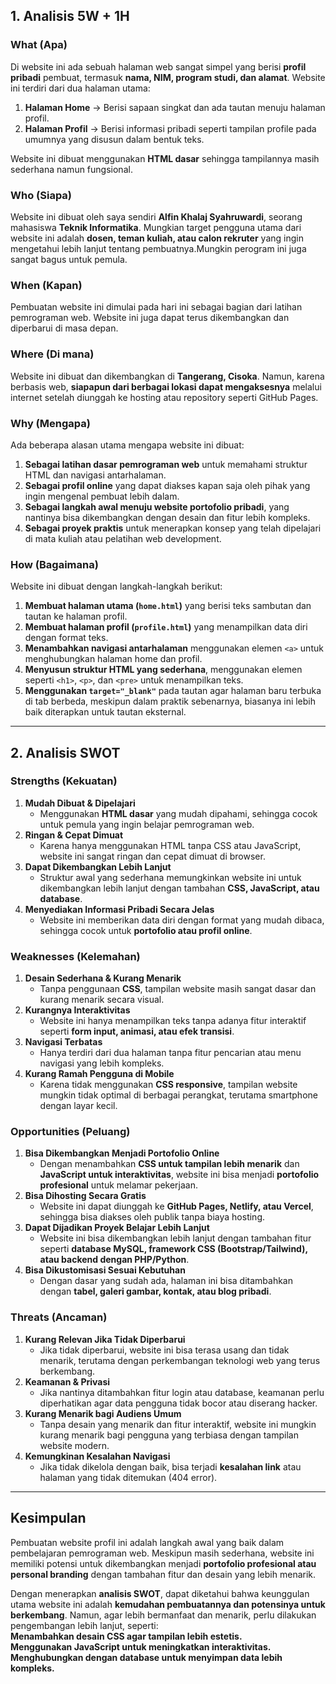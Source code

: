 ## **1. Analisis 5W + 1H**  

### What (Apa)  
Di website ini ada sebuah halaman web sangat simpel yang berisi **profil pribadi** pembuat, termasuk **nama, NIM, program studi, dan alamat**. Website ini terdiri dari dua halaman utama:  
1. **Halaman Home** → Berisi sapaan singkat dan ada tautan menuju halaman profil.  
2. **Halaman Profil** → Berisi informasi pribadi seperti tampilan profile pada umumnya yang disusun dalam bentuk teks.  

Website ini dibuat menggunakan **HTML dasar** sehingga tampilannya masih sederhana namun fungsional.  

### Who (Siapa) 
Website ini dibuat oleh saya sendiri **Alfin Khalaj Syahruwardi**, seorang mahasiswa **Teknik Informatika**. Mungkian target pengguna utama dari website ini adalah **dosen, teman kuliah, atau calon rekruter** yang ingin mengetahui lebih lanjut tentang pembuatnya.Mungkin perogram ini juga sangat bagus untuk pemula.

### When (Kapan)
Pembuatan website ini dimulai pada hari ini sebagai bagian dari latihan pemrograman web. Website ini juga dapat terus dikembangkan dan diperbarui di masa depan.   

### Where (Di mana) 
Website ini dibuat dan dikembangkan di **Tangerang, Cisoka**. Namun, karena berbasis web, **siapapun dari berbagai lokasi dapat mengaksesnya** melalui internet setelah diunggah ke hosting atau repository seperti GitHub Pages.  

### Why (Mengapa)  
Ada beberapa alasan utama mengapa website ini dibuat:  
1. **Sebagai latihan dasar pemrograman web** untuk memahami struktur HTML dan navigasi antarhalaman.  
2. **Sebagai profil online** yang dapat diakses kapan saja oleh pihak yang ingin mengenal pembuat lebih dalam.  
3. **Sebagai langkah awal menuju website portofolio pribadi**, yang nantinya bisa dikembangkan dengan desain dan fitur lebih kompleks.  
4. **Sebagai proyek praktis** untuk menerapkan konsep yang telah dipelajari di mata kuliah atau pelatihan web development.  

### **How (Bagaimana)**  
Website ini dibuat dengan langkah-langkah berikut:  
1. **Membuat halaman utama (`home.html`)** yang berisi teks sambutan dan tautan ke halaman profil.  
2. **Membuat halaman profil (`profile.html`)** yang menampilkan data diri dengan format teks.  
3. **Menambahkan navigasi antarhalaman** menggunakan elemen `<a>` untuk menghubungkan halaman home dan profil.  
4. **Menyusun struktur HTML yang sederhana**, menggunakan elemen seperti `<h1>`, `<p>`, dan `<pre>` untuk menampilkan teks.  
5. **Menggunakan `target="_blank"`** pada tautan agar halaman baru terbuka di tab berbeda, meskipun dalam praktik sebenarnya, biasanya ini lebih baik diterapkan untuk tautan eksternal.  

---

## **2. Analisis SWOT**  

### **Strengths (Kekuatan)**  
1. **Mudah Dibuat & Dipelajari**  
   - Menggunakan **HTML dasar** yang mudah dipahami, sehingga cocok untuk pemula yang ingin belajar pemrograman web.  
2. **Ringan & Cepat Dimuat**  
   - Karena hanya menggunakan HTML tanpa CSS atau JavaScript, website ini sangat ringan dan cepat dimuat di browser.  
3. **Dapat Dikembangkan Lebih Lanjut**  
   - Struktur awal yang sederhana memungkinkan website ini untuk dikembangkan lebih lanjut dengan tambahan **CSS, JavaScript, atau database**.  
4. **Menyediakan Informasi Pribadi Secara Jelas**  
   - Website ini memberikan data diri dengan format yang mudah dibaca, sehingga cocok untuk **portofolio atau profil online**.  

### **Weaknesses (Kelemahan)**  
1. **Desain Sederhana & Kurang Menarik**  
   - Tanpa penggunaan **CSS**, tampilan website masih sangat dasar dan kurang menarik secara visual.  
2. **Kurangnya Interaktivitas**  
   - Website ini hanya menampilkan teks tanpa adanya fitur interaktif seperti **form input, animasi, atau efek transisi**.  
3. **Navigasi Terbatas**  
   - Hanya terdiri dari dua halaman tanpa fitur pencarian atau menu navigasi yang lebih kompleks.  
4. **Kurang Ramah Pengguna di Mobile**  
   - Karena tidak menggunakan **CSS responsive**, tampilan website mungkin tidak optimal di berbagai perangkat, terutama smartphone dengan layar kecil.  

### **Opportunities (Peluang)**  
1. **Bisa Dikembangkan Menjadi Portofolio Online**  
   - Dengan menambahkan **CSS untuk tampilan lebih menarik** dan **JavaScript untuk interaktivitas**, website ini bisa menjadi **portofolio profesional** untuk melamar pekerjaan.  
2. **Bisa Dihosting Secara Gratis**  
   - Website ini dapat diunggah ke **GitHub Pages, Netlify, atau Vercel**, sehingga bisa diakses oleh publik tanpa biaya hosting.  
3. **Dapat Dijadikan Proyek Belajar Lebih Lanjut**  
   - Website ini bisa dikembangkan lebih lanjut dengan tambahan fitur seperti **database MySQL, framework CSS (Bootstrap/Tailwind), atau backend dengan PHP/Python**.  
4. **Bisa Dikustomisasi Sesuai Kebutuhan**  
   - Dengan dasar yang sudah ada, halaman ini bisa ditambahkan dengan **tabel, galeri gambar, kontak, atau blog pribadi**.  

### **Threats (Ancaman)**  
1. **Kurang Relevan Jika Tidak Diperbarui**  
   - Jika tidak diperbarui, website ini bisa terasa usang dan tidak menarik, terutama dengan perkembangan teknologi web yang terus berkembang.  
2. **Keamanan & Privasi**  
   - Jika nantinya ditambahkan fitur login atau database, keamanan perlu diperhatikan agar data pengguna tidak bocor atau diserang hacker.  
3. **Kurang Menarik bagi Audiens Umum**  
   - Tanpa desain yang menarik dan fitur interaktif, website ini mungkin kurang menarik bagi pengguna yang terbiasa dengan tampilan website modern.  
4. **Kemungkinan Kesalahan Navigasi**  
   - Jika tidak dikelola dengan baik, bisa terjadi **kesalahan link** atau halaman yang tidak ditemukan (404 error).  

---

## **Kesimpulan**  
Pembuatan website profil ini adalah langkah awal yang baik dalam pembelajaran pemrograman web. Meskipun masih sederhana, website ini memiliki potensi untuk dikembangkan menjadi **portofolio profesional atau personal branding** dengan tambahan fitur dan desain yang lebih menarik.  

Dengan menerapkan **analisis SWOT**, dapat diketahui bahwa keunggulan utama website ini adalah **kemudahan pembuatannya dan potensinya untuk berkembang**. Namun, agar lebih bermanfaat dan menarik, perlu dilakukan pengembangan lebih lanjut, seperti:  
**Menambahkan desain CSS agar tampilan lebih estetis.**  
**Menggunakan JavaScript untuk meningkatkan interaktivitas.**  
**Menghubungkan dengan database untuk menyimpan data lebih kompleks.**  

